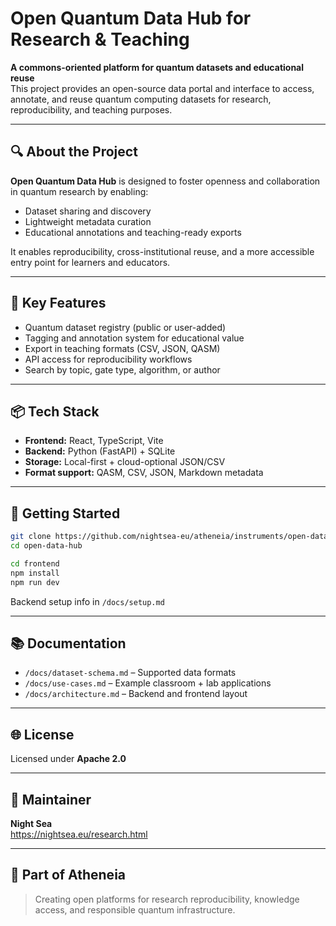 # Open Quantum Data Hub for Research & Teaching

**A commons-oriented platform for quantum datasets and educational reuse**  
This project provides an open-source data portal and interface to access, annotate, and reuse quantum computing datasets for research, reproducibility, and teaching purposes.


---

## 🔍 About the Project

**Open Quantum Data Hub** is designed to foster openness and collaboration in quantum research by enabling:
- Dataset sharing and discovery
- Lightweight metadata curation
- Educational annotations and teaching-ready exports

It enables reproducibility, cross-institutional reuse, and a more accessible entry point for learners and educators.

---

## 🎯 Key Features

- Quantum dataset registry (public or user-added)  
- Tagging and annotation system for educational value  
- Export in teaching formats (CSV, JSON, QASM)  
- API access for reproducibility workflows  
- Search by topic, gate type, algorithm, or author

---

## 📦 Tech Stack

- **Frontend:** React, TypeScript, Vite  
- **Backend:** Python (FastAPI) + SQLite  
- **Storage:** Local-first + cloud-optional JSON/CSV  
- **Format support:** QASM, CSV, JSON, Markdown metadata

---

## 🚀 Getting Started

```bash
git clone https://github.com/nightsea-eu/atheneia/instruments/open-data-hub
cd open-data-hub

cd frontend
npm install
npm run dev
```

Backend setup info in `/docs/setup.md`

---

## 📚 Documentation

- `/docs/dataset-schema.md` – Supported data formats  
- `/docs/use-cases.md` – Example classroom + lab applications  
- `/docs/architecture.md` – Backend and frontend layout

---

## 🌐 License

Licensed under **Apache 2.0**

---

## 🤝 Maintainer

**Night Sea**  
https://nightsea.eu/research.html

---

## 🧭 Part of Atheneia

> Creating open platforms for research reproducibility, knowledge access, and responsible quantum infrastructure.
